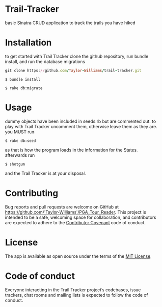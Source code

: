 # Trail-Tracker
basic Sinatra CRUD application to track the trails you have hiked
# Installation
to get started with Trail Tracker clone the github repository, run bundle install, and run the database migrations
```ruby
git clone https://github.com/Taylor-Williams/trail-tracker.git
```
    $ bundle install

    $ rake db:migrate

# Usage
dummy objects have been included in seeds.rb but are commented out. to play with Trail Tracker uncomment them, otherwise leave them as they are.
you MUST run

    $ rake db:seed

as that is how the program loads in the information for the States.
afterwards run

    $ shotgun

and the Trail Tracker is at your disposal.
# Contributing
Bug reports and pull requests are welcome on GitHub at https://github.com/'Taylor-Williams'/PGA_Tour_Reader. This project is intended to be a safe, welcoming space for collaboration, and contributors are expected to adhere to the [Contributor Covenant](http://contributor-covenant.org) code of conduct.
# License
The app is available as open source under the terms of the [MIT License](https://opensource.org/licenses/MIT).
# Code of conduct
Everyone interacting in the Trail Tracker project’s codebases, issue trackers, chat rooms and mailing lists is expected to follow the code of conduct.
